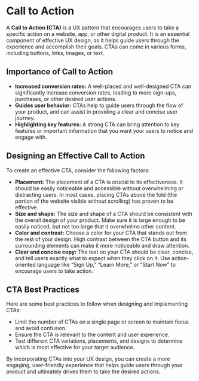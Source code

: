 # Call to Action

A **Call to Action (CTA)** is a UX pattern that encourages users to take a specific action on a website, app, or other digital product. It is an essential component of effective UX design, as it helps guide users through the experience and accomplish their goals. CTAs can come in various forms, including buttons, links, images, or text.

## Importance of Call to Action

- **Increased conversion rates:** A well-placed and well-designed CTA can significantly increase conversion rates, leading to more sign-ups, purchases, or other desired user actions.
- **Guides user behavior:** CTAs help to guide users through the flow of your product, and can assist in providing a clear and concise user journey.
- **Highlighting key features:** A strong CTA can bring attention to key features or important information that you want your users to notice and engage with.

## Designing an Effective Call to Action

To create an effective CTA, consider the following factors:

- **Placement:** The placement of a CTA is crucial to its effectiveness. It should be easily noticeable and accessible without overwhelming or distracting users. In most cases, placing CTAs above the fold (the portion of the website visible without scrolling) has proven to be effective.
- **Size and shape:** The size and shape of a CTA should be consistent with the overall design of your product. Make sure it is large enough to be easily noticed, but not too large that it overwhelms other content.
- **Color and contrast:** Choose a color for your CTA that stands out from the rest of your design. High contrast between the CTA button and its surrounding elements can make it more noticeable and draw attention.
- **Clear and concise copy:** The text on your CTA should be clear, concise, and tell users exactly what to expect when they click on it. Use action-oriented language like “Sign Up,” “Learn More,” or “Start Now” to encourage users to take action.

## CTA Best Practices

Here are some best practices to follow when designing and implementing CTAs:

- Limit the number of CTAs on a single page or screen to maintain focus and avoid confusion.
- Ensure the CTA is relevant to the content and user experience.
- Test different CTA variations, placements, and designs to determine which is most effective for your target audience.

By incorporating CTAs into your UX design, you can create a more engaging, user-friendly experience that helps guide users through your product and ultimately drives them to take the desired actions.
